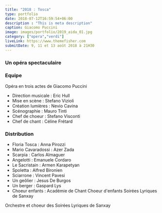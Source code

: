```yaml
---
title: "2018 : Tosca"
type: portfolio
date: 2018-07-12T16:59:54+06:00
description : "This is meta description"
caption: Giacomo Puccini
image: images/portfolio/2019_aida_01.jpg
category: ["opera","verdi"]
liveLink: https://www.themefisher.com
submitDate: 9, 11 et 13 août 2018 à 21H30
---
```

### Un opéra spectaculaire



### Equipe

Opéra en trois actes de Giacomo Puccini

- Direction musicale : Eric Hull
- Mise en scène : Stefano Vizioli
- Création lumières : Nevio Cavina
- Scénographie : Mauro Tinti
- Chef de choeur : Stefano Visconti	
- Chef de chant : Céline Frétard	


### Distribution

- Floria Tosca : Anna Pirozzi	
- Mario Cavaradossi : Azer Zada	
- Scarpia : Carlos Almaguer	
- Angelotti : Emanuele Cordaro	
- Le Sacristain : Armen Karapetyan	
- Spoletta : Alfred Bironien	
- Sciarrone : Vincent Pavesi	
- Un geôlier : Jesus De Burgos	
- Un berger : Gaspard Lys	
- Choeur enfants : Académie de Chant Choeur d'enfants Soirées Lyriques de Sanxay	


Orchestre et choeur des Soirées Lyriques de Sanxay

